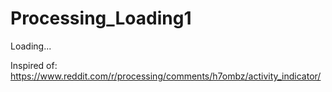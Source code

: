 # Processing_Loading1
Loading...

Inspired of: https://www.reddit.com/r/processing/comments/h7ombz/activity_indicator/
